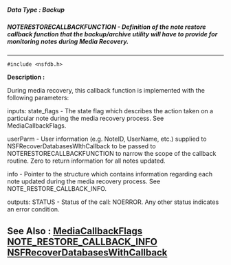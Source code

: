 ##### Data Type : Backup
##### NOTERESTORECALLBACKFUNCTION - Definition of the note restore callback function that the backup/archive utility will have to provide for monitoring notes during Media Recovery.
---
```
#include <nsfdb.h>
```
**Description :**

During media recovery, this callback function is implemented with the following 
parameters:  

inputs:
state_flags - The state flag which describes the action taken on a particular 
note during the media recovery process.  See MediaCallbackFlags.

userParm - User information (e.g.  NoteID, UserName, etc.) supplied to 
NSFRecoverDatabasesWIthCallback to be passed to NOTERESTORECALLBACKFUNCTION  to 
narrow the scope of the callback routine.  Zero to return information for all 
notes updated. 

info - Pointer to the structure which contains information regarding each note 
updated during the media recovery process.  See NOTE_RESTORE_CALLBACK_INFO.

outputs: 
STATUS - Status of the call: NOERROR. Any other status indicates an error 
condition.

**See Also :**
[MediaCallbackFlags](/reference/Data/MediaCallbackFlags)
[NOTE_RESTORE_CALLBACK_INFO](/reference/Data/NOTE_RESTORE_CALLBACK_INFO)
[NSFRecoverDatabasesWithCallback](/reference/Func/NSFRecoverDatabasesWithCallback)
---
